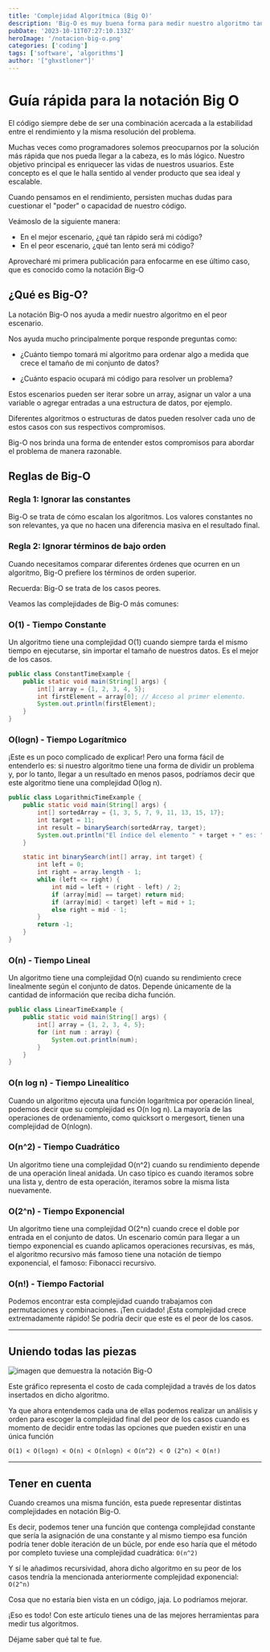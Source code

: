 ```yaml
---
title: 'Complejidad Algorítmica (Big O)'
description: 'Big-O es muy buena forma para medir nuestro algoritmo tanto en espacio, tiempo y complejidad. Veámos como funciona.'
pubDate: '2023-10-11T07:27:10.133Z'
heroImage: '/notacion-big-o.png'
categories: ['coding']
tags: ['software', 'algorithms']
author: '["ghxstloner"]'
---
```


# Guía rápida para la notación Big O

El código siempre debe de ser una combinación acercada a la estabilidad entre el rendimiento y la misma resolución del problema.

Muchas veces como programadores solemos preocuparnos por la solución más rápida que nos pueda llegar a la cabeza, es lo más lógico. Nuestro objetivo principal es enriquecer las vidas de nuestros usuarios. Este concepto es el que le halla sentido al vender producto que sea ideal y escalable.

Cuando pensamos en el rendimiento, persisten muchas dudas para cuestionar el "poder" o capacidad de nuestro código.

Veámoslo de la siguiente manera:

- En el mejor escenario, ¿qué tan rápido será mi código?
- En el peor escenario, ¿qué tan lento será mi código?

Aprovecharé mi primera publicación para enfocarme en ese último caso, que es conocido como la notación Big-O

## ¿Qué es Big-O?

La notación Big-O nos ayuda a medir nuestro algoritmo en el peor escenario.

Nos ayuda mucho principalmente porque responde preguntas como:

- ¿Cuánto tiempo tomará mi algoritmo para ordenar algo a medida que crece el tamaño de mi conjunto de datos?

- ¿Cuánto espacio ocupará mi código para resolver un problema?

Estos escenarios pueden ser iterar sobre un array, asignar un valor a una variable o agregar entradas a una estructura de datos, por ejemplo.

Diferentes algoritmos o estructuras de datos pueden resolver cada uno de estos casos con sus respectivos compromisos.

Big-O nos brinda una forma de entender estos compromisos para abordar el problema de manera razonable.

## Reglas de Big-O

### Regla 1: Ignorar las constantes

Big-O se trata de cómo escalan los algoritmos. Los valores constantes no son relevantes, ya que no hacen una diferencia masiva en el resultado final.

### Regla 2: Ignorar términos de bajo orden

Cuando necesitamos comparar diferentes órdenes que ocurren en un algoritmo, Big-O prefiere los términos de orden superior.

Recuerda: Big-O se trata de los casos peores.

Veamos las complejidades de Big-O más comunes:

### O(1) - Tiempo Constante

Un algoritmo tiene una complejidad O(1) cuando siempre tarda el mismo tiempo en ejecutarse, sin importar el tamaño de nuestros datos. Es el mejor de los casos.

```java
public class ConstantTimeExample {
    public static void main(String[] args) {
        int[] array = {1, 2, 3, 4, 5};
        int firstElement = array[0]; // Acceso al primer elemento.
        System.out.println(firstElement);
    }
}
```

### O(logn) - Tiempo Logarítmico

¡Este es un poco complicado de explicar! Pero una forma fácil de entenderlo es: si nuestro algoritmo tiene una forma de dividir un problema y, por lo tanto, llegar a un resultado en menos pasos, podríamos decir que este algoritmo tiene una complejidad O(log n).

```java
public class LogarithmicTimeExample {
    public static void main(String[] args) {
        int[] sortedArray = {1, 3, 5, 7, 9, 11, 13, 15, 17};
        int target = 11;
        int result = binarySearch(sortedArray, target);
        System.out.println("El índice del elemento " + target + " es: " + result);
    }

    static int binarySearch(int[] array, int target) {
        int left = 0;
        int right = array.length - 1;
        while (left <= right) {
            int mid = left + (right - left) / 2;
            if (array[mid] == target) return mid;
            if (array[mid] < target) left = mid + 1;
            else right = mid - 1;
        }
        return -1;
    }
}
```

### O(n) - Tiempo Lineal

Un algoritmo tiene una complejidad O(n) cuando su rendimiento crece linealmente según el conjunto de datos. Depende únicamente de la cantidad de información que reciba dicha función.

```java
public class LinearTimeExample {
    public static void main(String[] args) {
        int[] array = {1, 2, 3, 4, 5};
        for (int num : array) {
            System.out.println(num);
        }
    }
}
```

### O(n log n) - Tiempo Linealítico

Cuando un algoritmo ejecuta una función logarítmica por operación lineal, podemos decir que su complejidad es O(n log n). La mayoría de las operaciones de ordenamiento, como quicksort o mergesort, tienen una complejidad de O(nlogn).

### O(n^2) - Tiempo Cuadrático

Un algoritmo tiene una complejidad O(n^2) cuando su rendimiento depende de una operación lineal anidada. Un caso típico es cuando iteramos sobre una lista y, dentro de esta operación, iteramos sobre la misma lista nuevamente.

### O(2^n) - Tiempo Exponencial

Un algoritmo tiene una complejidad O(2^n) cuando crece el doble por entrada en el conjunto de datos. Un escenario común para llegar a un tiempo exponencial es cuando aplicamos operaciones recursivas, es más, el algoritmo recursivo más famoso tiene una notación de tiempo exponencial, el famoso: Fibonacci recursivo.

### O(n!) - Tiempo Factorial

Podemos encontrar esta complejidad cuando trabajamos con permutaciones y combinaciones. ¡Ten cuidado! ¡Esta complejidad crece extremadamente rápido! Se podría decir que este es el peor de los casos.

---

## Uniendo todas las piezas

![imagen que demuestra la notación Big-O](/notacion-big-o.png 'Notación Big O')

Este gráfico representa el costo de cada complejidad a través de los datos insertados en dicho algoritmo.

Ya que ahora entendemos cada una de ellas podemos realizar un análisis y orden para escoger la complejidad final del peor de los casos cuando es momento de decidir entre todas las opciones que pueden existir en una única función

```
O(1) < O(logn) < O(n) < O(nlogn) < O(n^2) < O (2^n) < O(n!)
```

---

## Tener en cuenta

Cuando creamos una misma función, esta puede representar distintas complejidades en notación Big-O.

Es decir, podemos tener una función que contenga complejidad constante que sería la asignación de una constante y al mismo tiempo esa función podría tener doble iteración de un búcle, por ende eso haría que el método por completo tuviese una complejidad cuadrática: `O(n^2)`

Y sí le añadimos recursividad, ahora dicho algoritmo en su peor de los casos tendría la mencionada anteriormente complejidad exponencial: `O(2^n)`

Cosa que no estaría bien vista en un código, jaja. Lo podríamos mejorar.

¡Eso es todo! Con este artículo tienes una de las mejores herramientas para medir tus algoritmos.

Déjame saber qué tal te fue.
